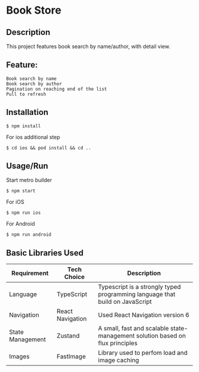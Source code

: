 # Book Store

## Description
This project features book search by name/author, with detail view.

## Feature: 
```
Book search by name
Book search by author
Pagination on reaching end of the list
Pull to refresh
```

## Installation
```
$ npm install
```

For ios additional step 
```
$ cd ios && pod install && cd ..
```

## Usage/Run
Start metro builder
```
$ npm start
```
For iOS
```
$ npm run ios
```

For Android
```
$ npm run android
```

## Basic Libraries Used

| Requirement       | Tech Choice       | Description                                                                   |
| ----------------- | ----------------- | ----------------------------------------------------------------------------- |
| Language          | TypeScript        | Typescript is a strongly typed programming language that build on JavaScript  |
| Navigation        | React Navigation  | Used React Navigation version 6                                               |
| State Management  | Zustand           | A small, fast and scalable state-management solution based on flux principles |
| Images            | FastImage         | Library used to perfom load and image caching                                 |

